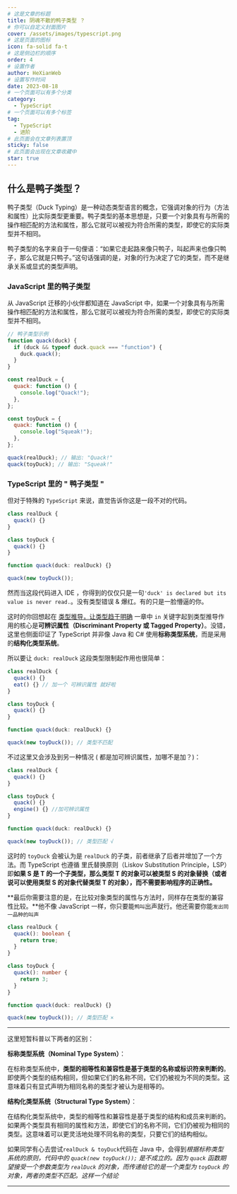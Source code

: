 ```yaml
---
# 这是文章的标题
title: 阴魂不散的鸭子类型 ？
# 你可以自定义封面图片
cover: /assets/images/typescript.png
# 这是页面的图标
icon: fa-solid fa-t
# 这是侧边栏的顺序
order: 4
# 设置作者
author: HeXianWeb
# 设置写作时间
date: 2023-08-18
# 一个页面可以有多个分类
category:
  - TypeScript
# 一个页面可以有多个标签
tag:
  - TypeScript
  - 进阶
# 此页面会在文章列表置顶
sticky: false
# 此页面会出现在文章收藏中
star: true
---
```


## 什么是鸭子类型？

鸭子类型（Duck Typing）是一种动态类型语言的概念，它强调对象的行为（方法和属性）比实际类型更重要。鸭子类型的基本思想是，只要一个对象具有与所需的操作相匹配的方法和属性，那么它就可以被视为符合所需的类型，即使它的实际类型并不相同。

鸭子类型的名字来自于一句俚语：“如果它走起路来像只鸭子，叫起声来也像只鸭子，那么它就是只鸭子。”这句话强调的是，对象的行为决定了它的类型，而不是继承关系或显式的类型声明。

### JavaScript 里的鸭子类型

从 JavaScript 迁移的小伙伴都知道在 JavaScript 中，如果一个对象具有与所需操作相匹配的方法和属性，那么它就可以被视为符合所需的类型，即使它的实际类型并不相同。

```js
// 鸭子类型示例
function quack(duck) {
  if (duck && typeof duck.quack === "function") {
    duck.quack();
  }
}

const realDuck = {
  quack: function () {
    console.log("Quack!");
  },
};

const toyDuck = {
  quack: function () {
    console.log("Squeak!");
  },
};

quack(realDuck); // 输出: "Quack!"
quack(toyDuck); // 输出: "Squeak!"
```

### TypeScript 里的 " 鸭子类型 "

但对于特殊的 `TypeScript` 来说，直觉告诉你这是一段不对的代码。

```typescript
class realDuck {
  quack() {}
}

class toyDuck {
  quack() {}
}

function quack(duck: realDuck) {}

quack(new toyDuck());
```

然而当这段代码进入 IDE ，你得到的仅仅只是一句`'duck' is declared but its value is never read.`。没有类型错误 & 爆红。有的只是一脸懵逼的你。

这时的你回想起在 [类型推导，让类型趋于明确](类型推导.md) 一章中 `in` 关键字起到类型推导作用的核心是**可辨识属性（Discriminant Property 或 Tagged Property）**。没错，这里也侧面印证了 TypeScript 并非像 Java 和 C# 使用**标称类型系统**，而是采用的**结构化类型系统**。

所以要让 `duck: realDuck` 这段类型限制起作用也很简单：

```typescript
class realDuck {
  quack() {}
  eat() {} // 加一个 可辨识属性 就好啦
}

class toyDuck {
  quack() {}
}

function quack(duck: realDuck) {}

quack(new toyDuck()); // 类型不匹配
```

不过这里又会涉及到另一种情况 ( 都是加可辨识属性，加哪不是加？)：

```typescript
class realDuck {
  quack() {}
}

class toyDuck {
  quack() {}
  engine() {} //加可辨识属性
}

function quack(duck: realDuck) {}

quack(new toyDuck()); // 类型匹配 √
```

这时的 `toyDuck` 会被认为是 `realDuck` 的子类，前者继承了后者并增加了一个方法。而 TypeScript 也遵循 里氏替换原则（Liskov Substitution Principle，LSP）即**如果 S 是 T 的一个子类型，那么类型 T 的对象可以被类型 S 的对象替换（或者说可以使用类型 S 的对象代替类型 T 的对象），而不需要影响程序的正确性。**

**最后你需要注意的是，在比较对象类型的属性与方法时，同样存在类型的兼容性比较。**他不像 JavaScript 一样，你只要能`鸭叫`出声就行。他还需要你能`发出同一品种的叫声`

```typescript
class realDuck {
  quack(): boolean {
    return true;
  }
}

class toyDuck {
  quack(): number {
    return 3;
  }
}

function quack(duck: realDuck) {}

quack(new toyDuck()); // 类型匹配 ×
```

---

这里短暂科普以下两者的区别：

**标称类型系统（Nominal Type System）**：

在标称类型系统中，**类型的相等性和兼容性是基于类型的名称或标识符来判断的**。即使两个类型的结构相同，但如果它们的名称不同，它们仍被视为不同的类型。这意味着只有显式声明为相同名称的类型才被认为是相等的。

**结构化类型系统（Structural Type System）**：

在结构化类型系统中，类型的相等性和兼容性是基于类型的结构和成员来判断的。如果两个类型具有相同的属性和方法，即使它们的名称不同，它们仍被视为相同的类型。这意味着可以更灵活地处理不同名称的类型，只要它们的结构相似。

如果同学有心去尝试`realDuck & toyDuck`代码在 Java 中，会得到*根据标称类型系统的原则，代码中的 `quack(new toyDuck());` 是不成立的。因为 `quack` 函数期望接受一个参数类型为 `realDuck` 的对象，而传递给它的是一个类型为 `toyDuck` 的对象，两者的类型不匹配。这样一个结论*

---
